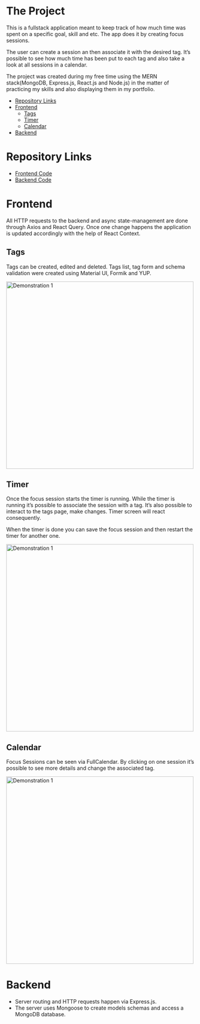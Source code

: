 



# The Project

<p>This is a fullstack application meant to keep track of how much time was spent on a specific goal, skill and etc. The app does it by creating focus sessions.</p>
<p>The user can create a session an then associate it with the desired tag. It’s possible to see how much time has been put to each tag and also take a look at all sessions in a calendar.</p>
<p>The project was created during my free time using the MERN stack(MongoDB, Express.js, React.js and Node.js) in the matter of practicing my skills and also displaying them in my portfolio. </p>

- [Repository Links](#repository-links)
- [Frontend](#frontend)
  - [Tags](#tags)
  - [Timer](#timer)
  - [Calendar](#calendar)
- [Backend](#backend)

# Repository Links
 - [Frontend Code](https://github.com/MarcioAlvior/THE-GOAL-HELPER)
 - [Backend Code](https://github.com/MarcioAlvior/THE-GOAL-HELPER_backend)

# Frontend
  <p>All HTTP requests to the backend and async state-management are done through Axios and React Query. Once one change happens the application is updated accordingly with the help of React Context.</p>

## Tags

<p>Tags can be created, edited and deleted. Tags list, tag form and schema validation were created using Material UI, Formik and YUP. </p>
<img alt="Demonstration 1" height="500" src="https://github.com/MarcioAlvior/MarcioAlvior/blob/main/Projects/TheGoalHelper/Demonstration_1.gif" />

## Timer
<p>Once the focus session starts the timer is running.  While the timer is running it’s possible to associate the session with a tag. It’s also possible to interact to the tags page, make changes. Timer screen will react consequently.</p>
<p>When the timer is done you can save the focus session and then restart the timer for another one.</p>
<img alt="Demonstration 1" height="500" src="https://github.com/MarcioAlvior/MarcioAlvior/blob/main/Projects/TheGoalHelper/Demonstration_2.gif" />

## Calendar
<p>Focus Sessions can be seen via FullCalendar. By clicking on one session it’s possible to see more details and change the associated tag.</p>
<img alt="Demonstration 1" height="500" src="https://github.com/MarcioAlvior/MarcioAlvior/blob/main/Projects/TheGoalHelper/Demonstration_3.gif" />

# Backend
- Server routing and HTTP requests happen via Express.js.
- The server uses Mongoose to create models schemas and access a MongoDB database.




